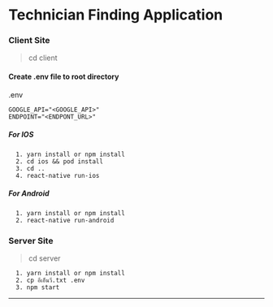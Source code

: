 # Technician Finding Application
### Client Site
> cd client
#### Create .env file to root directory
.env
```
GOOGLE_API="<GOOGLE_API>"
ENDPOINT="<ENDPONT_URL>"
```

##### For IOS
```
  1. yarn install or npm install
  2. cd ios && pod install
  3. cd ..
  4. react-native run-ios
```
##### For Android
```
  1. yarn install or npm install
  2. react-native run-android
```


### Server Site
> cd server
```
  1. yarn install or npm install 
  2. cp อีเอ็นวี.txt .env
  3. npm start
```
---
